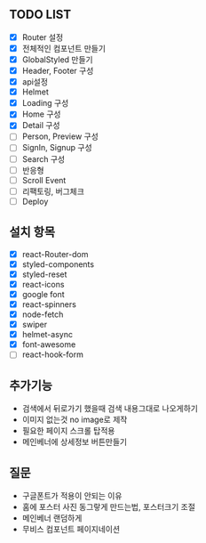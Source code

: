 ## TODO LIST

- [x] Router 설정
- [x] 전체적인 컴포넌트 만들기
- [x] GlobalStyled 만들기
- [x] Header, Footer 구성
- [x] api설정
- [x] Helmet
- [x] Loading 구성
- [x] Home 구성
- [x] Detail 구성
- [ ] Person, Preview 구성
- [ ] SignIn, Signup 구성
- [ ] Search 구성
- [ ] 반응형
- [ ] Scroll Event
- [ ] 리팩토링, 버그체크
- [ ] Deploy

## 설치 항목

- [x] react-Router-dom
- [x] styled-components
- [x] styled-reset
- [x] react-icons
- [x] google font
- [x] react-spinners
- [x] node-fetch
- [x] swiper
- [x] helmet-async
- [x] font-awesome
- [ ] react-hook-form

## 추가기능

- 검색에서 뒤로가기 했을때 검색 내용그대로 나오게하기
- 이미지 없는것 no image로 제작
- 필요한 페이지 스크롤 탑적용
- 메인베너에 상세정보 버튼만들기

## 질문

- 구글폰트가 적용이 안되는 이유
- 홈에 포스터 사진 동그랗게 만드는법, 포스터크기 조절
- 메인베너 랜덤하게
- 무비스 컴포넌트 페이지네이션
